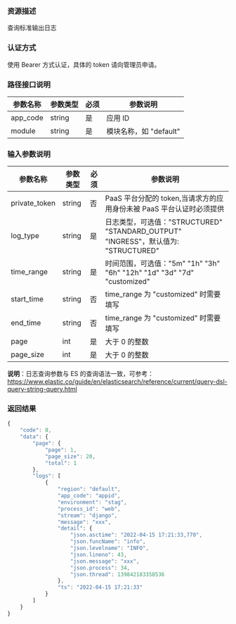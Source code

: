 ### 资源描述

查询标准输出日志

### 认证方式

使用 Bearer 方式认证，具体的 token 请向管理员申请。

### 路径接口说明

|   参数名称   |    参数类型  |  必须  |     参数说明     |
| ------------ | ------------ | ------ | ---------------- |
|   app_code   |   string     |   是   |  应用 ID    |
|   module |   string     |   是   |  模块名称，如 "default" |

### 输入参数说明
| 参数名称              | 参数类型 | 必须 | 参数说明                                                             |
|-----------------------|----------|-----|------------------------------------------------------------------|
| private_token | string      | 否   | PaaS 平台分配的 token,当请求方的应用身份未被 PaaS 平台认证时必须提供|
| log_type              | string   | 是   | 日志类型，可选值："STRUCTURED" "STANDARD_OUTPUT" "INGRESS"，默认值为: "STRUCTURED" |
| time_range            | string   | 是   | 时间范围，可选值："5m" "1h" "3h" "6h" "12h" "1d" "3d" "7d" "customized" |
| start_time            | string   | 否   | time_range 为 "customized" 时需要填写                                |
| end_time              | string   | 否   | time_range 为 "customized" 时需要填写                |
| page              | int   | 是   | 大于 0 的整数               |
| page_size              | int   | 是   | 大于 0 的整数                |

**说明**：日志查询参数与 ES 的查询语法一致，可参考：https://www.elastic.co/guide/en/elasticsearch/reference/current/query-dsl-query-string-query.html


### 返回结果

```javascript
{
    "code": 0,
    "data": {
        "page": {
            "page": 1,
            "page_size": 20,
            "total": 1
        },
        "logs": [
            {
                "region": "default",
                "app_code": "appid",
                "environment": "stag",
                "process_id": "web",
                "stream": "django",
                "message": "xxx",
                "detail": {
                    "json.asctime": "2022-04-15 17:21:33,770",
                    "json.funcName": "info",
                    "json.levelname": "INFO",
                    "json.lineno": 43,
                    "json.message": "xxx",
                    "json.process": 34,
                    "json.thread": 139842183358536
                },
                "ts": "2022-04-15 17:21:33"
            }
        ]
    }
}
```